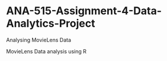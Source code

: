 # ANA-515-Assignment-4-Data-Analytics-Project
Analysing MovieLens Data


MovieLens Data analysis using R 
